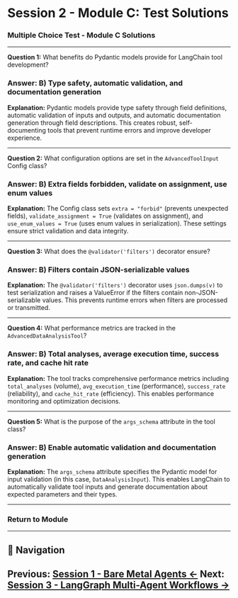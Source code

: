 # Session 2 - Module C: Test Solutions

### Multiple Choice Test - Module C Solutions

---

**Question 1:** What benefits do Pydantic models provide for LangChain tool development?

### Answer: B) Type safety, automatic validation, and documentation generation

**Explanation:** Pydantic models provide type safety through field definitions, automatic validation of inputs and outputs, and automatic documentation generation through field descriptions. This creates robust, self-documenting tools that prevent runtime errors and improve developer experience.

---

**Question 2:** What configuration options are set in the `AdvancedToolInput` Config class?

### Answer: B) Extra fields forbidden, validate on assignment, use enum values

**Explanation:** The Config class sets `extra = "forbid"` (prevents unexpected fields), `validate_assignment = True` (validates on assignment), and `use_enum_values = True` (uses enum values in serialization). These settings ensure strict validation and data integrity.

---

**Question 3:** What does the `@validator('filters')` decorator ensure?

### Answer: B) Filters contain JSON-serializable values

**Explanation:** The `@validator('filters')` decorator uses `json.dumps(v)` to test serialization and raises a ValueError if the filters contain non-JSON-serializable values. This prevents runtime errors when filters are processed or transmitted.

---

**Question 4:** What performance metrics are tracked in the `AdvancedDataAnalysisTool`?

### Answer: B) Total analyses, average execution time, success rate, and cache hit rate

**Explanation:** The tool tracks comprehensive performance metrics including `total_analyses` (volume), `avg_execution_time` (performance), `success_rate` (reliability), and `cache_hit_rate` (efficiency). This enables performance monitoring and optimization decisions.

---

**Question 5:** What is the purpose of the `args_schema` attribute in the tool class?

### Answer: B) Enable automatic validation and documentation generation

**Explanation:** The `args_schema` attribute specifies the Pydantic model for input validation (in this case, `DataAnalysisInput`). This enables LangChain to automatically validate tool inputs and generate documentation about expected parameters and their types.

---

### Return to Module
---

## 🧭 Navigation

**Previous:** [Session 1 - Bare Metal Agents ←](Session1_Bare_Metal_Agents.md)
**Next:** [Session 3 - LangGraph Multi-Agent Workflows →](Session3_LangGraph_Multi_Agent_Workflows.md)
---
